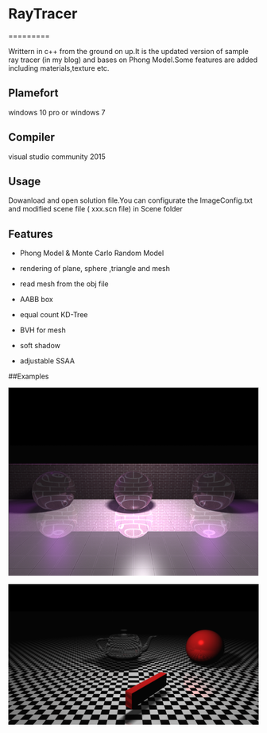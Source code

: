 # RayTracer
=========

Writtern in c++  from the ground on up.It is the  updated version of sample ray tracer (in my blog) and bases on Phong Model.Some features are added including materials,texture etc.

## Plamefort

windows 10 pro or windows 7

## Compiler

visual studio community 2015

## Usage

Dowanload and open solution file.You can configurate the ImageConfig.txt and modified scene file ( xxx.scn file) in Scene folder


## Features

* Phong Model & Monte Carlo Random Model

* rendering of plane, sphere ,triangle and mesh

* read mesh from the obj file

* AABB box 

* equal count KD-Tree

* BVH for mesh

* soft shadow

* adjustable SSAA

##Examples

![pict](https://github.com/Monster88Ra/RayTracer/blob/master/trunk/RayTracer/RayTracer/RenderImages/example.png)

![pict](https://github.com/Monster88Ra/RayTracer/blob/master/trunk/RayTracer/RayTracer/RenderImages/Teapot.png)
